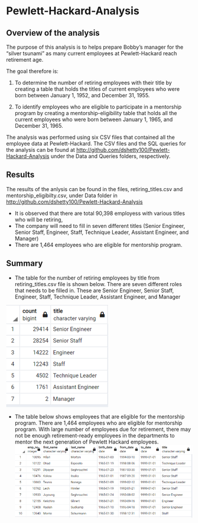 # Pewlett-Hackard-Analysis


## Overview of the analysis
The purpose of this analysis is to helps prepare Bobby’s manager for the “silver tsunami” as many current employees at Pewlett-Hackard reach retirement age.

The goal therefore is:
1. To determine the number of retiring employees with their title by creating a table that holds the titles of current employees 
who were born between January 1, 1952, and December 31, 1955.

2. To identify employees who are eligible to participate in a mentorship program by creating a mentorship-eligibility table that holds 
all the current employees who were born between January 1, 1965, and December 31, 1965.

The analysis was performed using six CSV files that contained all the employee data at Pewlett-Hackard. 
The CSV files and the SQL queries for the analysis can be found at http://github.com/dshetty100/Pewlett-Hackard-Analysis 
under the Data and Queries folders, respectively.

## Results
The results of the anlysis can be found in the files, retiring_titles.csv and mentorship_eligibilty.csv, under Data 
folder in  http://github.com/dshetty100/Pewlett-Hackard-Analysis 

- It is observed that there are total 90,398 employess with various titles who will be retiring,
- The company will need to fill in seven different titles (Senior Engineer, Senior Staff, Engineer, Staff, Technique Leader, Assistant Engineer, and Manager) 
- There are 1,464 employees who are eligible for mentorship program.


## Summary
- The table for the number of retiring employees by title from retiring_titles.csv file is shown below. There are seven different roles that needs to be filled in. These are Senior Engineer, Senior Staff, Engineer, Staff, Technique Leader, Assistant Engineer, and Manager

![Figure1](/Images/retiring_titles.PNG)

- The table below shows employees that are eligible for the mentorship program. There are 1,464 employees who are eligible for mentorship program. With large number of 
employees due for retirement, there may not be enough retirement-ready employees in the departments to mentor the next generation of Pewlett Hackard employees.
![Figure2](/Images/mentorship_eligibility.PNG)
